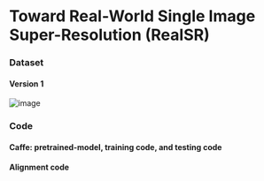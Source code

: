 # Toward Real-World Single Image Super-Resolution (RealSR)


### Dataset

#### Version 1
![image](https://github.com/csjcai/RealSR/blob/master/Model%201/model1.bmp)

### Code 
#### Caffe: pretrained-model, training code, and testing code


#### Alignment code



